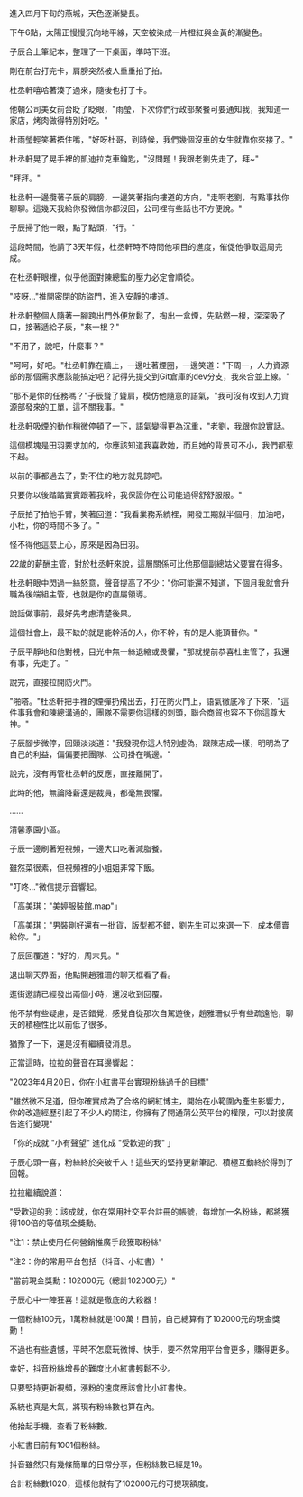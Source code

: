 進入四月下旬的燕城，天色逐漸變長。

下午6點，太陽正慢慢沉向地平線，天空被染成一片橙紅與金黃的漸變色。

子辰合上筆記本，整理了一下桌面，準時下班。

剛在前台打完卡，肩膀突然被人重重拍了拍。

杜丞軒嘻哈著湊了過來，隨後也打了卡。

他朝公司美女前台眨了眨眼，"雨瑩，下次你們行政部聚餐可要通知我，我知道一家店，烤肉做得特別好吃。"

杜雨瑩輕笑著捂住嘴，"好呀杜哥，到時候，我們幾個沒車的女生就靠你來接了。"

杜丞軒晃了晃手裡的凱迪拉克車鑰匙，"沒問題！我跟老劉先走了，拜~"

"拜拜。"

杜丞軒一邊攬著子辰的肩膀，一邊笑著指向樓道的方向，"走啊老劉，有點事找你聊聊。這幾天我給你發微信你都沒回，公司裡有些話也不方便說。"

子辰掃了他一眼，點了點頭，"行。"

這段時間，他請了3天年假，杜丞軒時不時問他項目的進度，催促他爭取這周完成。

在杜丞軒眼裡，似乎他面對陳總監的壓力必定會順從。

"吱呀..."推開密閉的防盜門，進入安靜的樓道。

杜丞軒整個人隨著一腳跨出門外便放鬆了，掏出一盒煙，先點燃一根，深深吸了口，接著遞給子辰，"來一根？"

"不用了，說吧，什麼事？"

"呵呵，好吧。"杜丞軒靠在牆上，一邊吐著煙圈，一邊笑道："下周一，人力資源部的那個需求應該能搞定吧？記得先提交到Git倉庫的dev分支，我來合並上線。"

"那不是你的任務嗎？"子辰聳了聳肩，模仿他隨意的語氣，"我可沒有收到人力資源部發來的工單，這不關我事。"

杜丞軒吸煙的動作稍微停頓了一下，語氣變得更為沉重，"老劉，我跟你說實話。

這個模塊是田羽要求加的，你應該知道我喜歡她，而且她的背景可不小，我們都惹不起。

以前的事都過去了，對不住的地方就見諒吧。

只要你以後踏踏實實跟著我幹，我保證你在公司能過得舒舒服服。"

子辰拍了拍他手臂，笑著回道："我看業務系統裡，開發工期就半個月，加油吧，小杜，你的時間不多了。"

怪不得他這麼上心，原來是因為田羽。

22歲的薪酬主管，對於杜丞軒來說，這層關係可比他那個副總姑父要實在得多。

杜丞軒眼中閃過一絲怒意，聲音提高了不少："你可能還不知道，下個月我就會升職為後端組主管，也就是你的直屬領導。

說話做事前，最好先考慮清楚後果。

這個社會上，最不缺的就是能幹活的人，你不幹，有的是人能頂替你。"

子辰平靜地和他對視，目光中無一絲退縮或畏懼，"那就提前恭喜杜主管了，我還有事，先走了。"

說完，直接拉開防火門。

"啪嗒。"杜丞軒把手裡的煙彈扔飛出去，打在防火門上，語氣徹底冷了下來，"這件事我會和陳總溝通的，團隊不需要你這樣的刺頭，聯合商貿也容不下你這尊大神。"

子辰腳步微停，回頭淡淡道："我發現你這人特別虛偽，跟陳志成一樣，明明為了自己的利益，偏偏要把團隊、公司掛在嘴邊。"

說完，沒有再管杜丞軒的反應，直接離開了。

此時的他，無論降薪還是裁員，都毫無畏懼。

……

清馨家園小區。

子辰一邊刷著短視頻，一邊大口吃著減脂餐。

雖然菜很素，但視頻裡的小姐姐非常下飯。

"叮咚..."微信提示音響起。

「高美琪："美婷服裝館.map"」

「高美琪："男裝剛好還有一批貨，版型都不錯，劉先生可以來選一下，成本價賣給你。"」

子辰回覆道："好的，周末見。"

退出聊天界面，他點開趙雅珊的聊天框看了看。

逛街邀請已經發出兩個小時，還沒收到回覆。

他不禁有些疑慮，是否錯覺，感覺自從那次自駕遊後，趙雅珊似乎有些疏遠他，聊天的積極性比以前低了很多。

猶豫了一下，還是沒有繼續發消息。

正當這時，拉拉的聲音在耳邊響起：

"2023年4月20日，你在小紅書平台實現粉絲過千的目標"

"雖然微不足道，但你確實成為了合格的網紅博主，開始在小範圍內產生影響力，你的改造經歷引起了不少人的關注，你擁有了開通蒲公英平台的權限，可以對接廣告進行變現"

「你的成就 "小有聲望" 進化成 "受歡迎的我" 」

子辰心頭一喜，粉絲終於突破千人！這些天的堅持更新筆記、積極互動終於得到了回報。

拉拉繼續說道：

"受歡迎的我：該成就，你在常用社交平台註冊的帳號，每增加一名粉絲，都將獲得100倍的等值現金獎勳。

"注1：禁止使用任何營銷推廣手段獲取粉絲"

"注2：你的常用平台包括（抖音、小紅書）"

"當前現金獎勳：102000元（總計102000元）"

子辰心中一陣狂喜！這就是徹底的大殺器！

一個粉絲100元，1萬粉絲就是100萬！目前，自己總算有了102000元的現金獎勳！

不過也有些遺憾，平時不怎麼玩微博、快手，要不然常用平台會更多，賺得更多。

幸好，抖音粉絲增長的難度比小紅書輕鬆不少。

只要堅持更新視頻，漲粉的速度應該會比小紅書快。

系統也真是大氣，將現有粉絲數也算在內。

他抬起手機，查看了粉絲數。

小紅書目前有1001個粉絲。

抖音雖然只有幾條簡單的日常分享，但粉絲數已經是19。

合計粉絲數1020，這樣他就有了102000元的可提現額度。